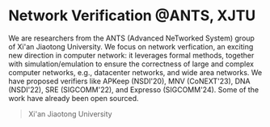 # Network Verification @ANTS, XJTU

We are researchers from the ANTS (Advanced NeTworked System) group of Xi'an Jiaotong University.
We focus on network verfication, an exciting new direction in computer network: it leverages formal methods, together with simulation/emulation to ensure the correctness of large and complex computer networks, e.g., datacenter networks, and wide area networks.
We have proposed verifiers like APKeep (NSDI'20), MNV (CoNEXT'23), DNA (NSDI'22), SRE (SIGCOMM'22), and Expresso (SIGCOMM'24).
Some of the work have already been open sourced.

> Xi'an Jiaotong University
